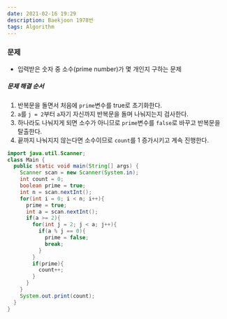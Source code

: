 ```yaml
---
date: 2021-02-16 19:29
description: Baekjoon 1978번
tags: Algorithm
---
```


### 문제
* 입력받은 숫자 중 소수(prime number)가 몇 개인지 구하는 문제

##### 문제 해결 순서
1. 반복문을 돌면서 처음에 `prime`변수를 true로 초기화한다.
2. `a`를 `j = 2`부터 `a`자기 자신까지 반복문을 돌며 나눠지는지 검사한다.
3. 하나라도 나눠지게 되면 소수가 아니므로 `prime`변수를 `false`로 바꾸고 반복문을 탈출한다.
4. 끝까지 나눠지지 않는다면 소수이므로 `count`를 1 증가시키고 계속 진행한다.
```java
import java.util.Scanner;
class Main {
  public static void main(String[] args) {
    Scanner scan = new Scanner(System.in);
    int count = 0;
    boolean prime = true;
    int n = scan.nextInt();
    for(int i = 0; i < n; i++){
      prime = true;
      int a = scan.nextInt();
      if(a >= 2){
        for(int j = 2; j < a; j++){
          if(a % j == 0){
            prime = false;
            break;
          }
        }
        if(prime){
          count++;
        }
      }
    }
    System.out.print(count);
  }
}
```
